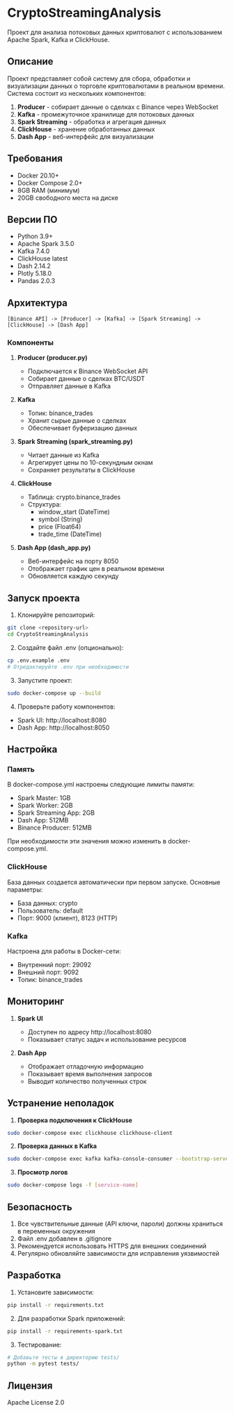 # CryptoStreamingAnalysis

Проект для анализа потоковых данных криптовалют с использованием Apache Spark, Kafka и ClickHouse.

## Описание

Проект представляет собой систему для сбора, обработки и визуализации данных о торговле криптовалютами в реальном времени. Система состоит из нескольких компонентов:

1. **Producer** - собирает данные о сделках с Binance через WebSocket
2. **Kafka** - промежуточное хранилище для потоковых данных
3. **Spark Streaming** - обработка и агрегация данных
4. **ClickHouse** - хранение обработанных данных
5. **Dash App** - веб-интерфейс для визуализации

## Требования

- Docker 20.10+
- Docker Compose 2.0+
- 8GB RAM (минимум)
- 20GB свободного места на диске

## Версии ПО

- Python 3.9+
- Apache Spark 3.5.0
- Kafka 7.4.0
- ClickHouse latest
- Dash 2.14.2
- Plotly 5.18.0
- Pandas 2.0.3

## Архитектура

```
[Binance API] -> [Producer] -> [Kafka] -> [Spark Streaming] -> [ClickHouse] -> [Dash App]
```

### Компоненты

1. **Producer (producer.py)**
   - Подключается к Binance WebSocket API
   - Собирает данные о сделках BTC/USDT
   - Отправляет данные в Kafka

2. **Kafka**
   - Топик: binance_trades
   - Хранит сырые данные о сделках
   - Обеспечивает буферизацию данных

3. **Spark Streaming (spark_streaming.py)**
   - Читает данные из Kafka
   - Агрегирует цены по 10-секундным окнам
   - Сохраняет результаты в ClickHouse

4. **ClickHouse**
   - Таблица: crypto.binance_trades
   - Структура:
     - window_start (DateTime)
     - symbol (String)
     - price (Float64)
     - trade_time (DateTime)

5. **Dash App (dash_app.py)**
   - Веб-интерфейс на порту 8050
   - Отображает график цен в реальном времени
   - Обновляется каждую секунду

## Запуск проекта

1. Клонируйте репозиторий:
```bash
git clone <repository-url>
cd CryptoStreamingAnalysis
```

2. Создайте файл .env (опционально):
```bash
cp .env.example .env
# Отредактируйте .env при необходимости
```

3. Запустите проект:
```bash
sudo docker-compose up --build
```

4. Проверьте работу компонентов:
- Spark UI: http://localhost:8080
- Dash App: http://localhost:8050

## Настройка

### Память

В docker-compose.yml настроены следующие лимиты памяти:
- Spark Master: 1GB
- Spark Worker: 2GB
- Spark Streaming App: 2GB
- Dash App: 512MB
- Binance Producer: 512MB

При необходимости эти значения можно изменить в docker-compose.yml.

### ClickHouse

База данных создается автоматически при первом запуске. Основные параметры:
- База данных: crypto
- Пользователь: default
- Порт: 9000 (клиент), 8123 (HTTP)

### Kafka

Настроена для работы в Docker-сети:
- Внутренний порт: 29092
- Внешний порт: 9092
- Топик: binance_trades

## Мониторинг

1. **Spark UI**
   - Доступен по адресу http://localhost:8080
   - Показывает статус задач и использование ресурсов

2. **Dash App**
   - Отображает отладочную информацию
   - Показывает время выполнения запросов
   - Выводит количество полученных строк

## Устранение неполадок

1. **Проверка подключения к ClickHouse**
```bash
sudo docker-compose exec clickhouse clickhouse-client
```

2. **Проверка данных в Kafka**
```bash
sudo docker-compose exec kafka kafka-console-consumer --bootstrap-server localhost:9092 --topic binance_trades --from-beginning
```

3. **Просмотр логов**
```bash
sudo docker-compose logs -f [service-name]
```

## Безопасность

1. Все чувствительные данные (API ключи, пароли) должны храниться в переменных окружения
2. Файл .env добавлен в .gitignore
3. Рекомендуется использовать HTTPS для внешних соединений
4. Регулярно обновляйте зависимости для исправления уязвимостей

## Разработка

1. Установите зависимости:
```bash
pip install -r requirements.txt
```

2. Для разработки Spark приложений:
```bash
pip install -r requirements-spark.txt
```

3. Тестирование:
```bash
# Добавьте тесты в директорию tests/
python -m pytest tests/
```

## Лицензия

Apache License 2.0